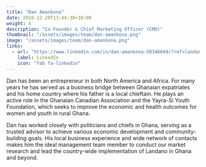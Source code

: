 ```yaml
---
title: "Dan Amankona"
date: 2018-12-20T13:44:30+10:00
weight: 4
description: "Co-Founder & Chief Marketing Officer (CMO)"
thumbnail: "/assets/images/team/dan-amankona.png"
image: "/assets/images/team/dan-amankona.png"
links:
  - url: "https://www.linkedin.com/in/dan-amankona-50346649/?ref=landano.io"
    label: LinkedIn
    icon: "fab fa-linkedin"
---
```

Dan has been an entrepreneur in both North America and Africa. For many years he has served as a business bridge between Ghanaian expatriates and his home country where his father is a local chieftain. He plays an active role in the Ghanaian Canadian Association and the Yayra-Si Youth Foundation, which seeks to improve the economic and health outcomes for women and youth in rural Ghana.

Dan has worked closely with politicians and chiefs in Ghana, serving as a trusted advisor to achieve various economic development and community-building goals. His local business experience and wide network of contacts makes him the ideal management team member to conduct our market research and lead the country-wide implementation of Landano in Ghana and beyond.
